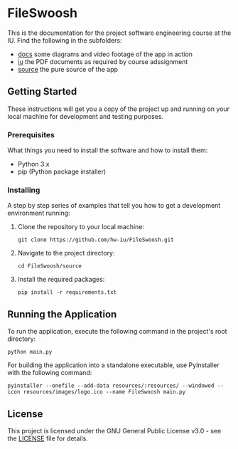 # FileSwoosh

This is the documentation for the project software engineering course at the IU.
Find the following in the subfolders:

- [docs](./docs/) some diagrams and video footage of the app in action
- [iu](./iu/) the PDF documents as required by course adssignment
- [source](./source/) the pure source of the app

## Getting Started

These instructions will get you a copy of the project up and running on your local machine for development and testing purposes.

### Prerequisites

What things you need to install the software and how to install them:

- Python 3.x
- pip (Python package installer)

### Installing

A step by step series of examples that tell you how to get a development environment running:

1. Clone the repository to your local machine:
   ```shell
   git clone https://github.com/hw-iu/FileSwoosh.git
   ```
2. Navigate to the project directory:
   ```shell
   cd FileSwoosh/source
   ```
3. Install the required packages:
   ```shell
   pip install -r requirements.txt
   ```

## Running the Application

To run the application, execute the following command in the project's root directory:

```shell
python main.py
```

For building the application into a standalone executable, use PyInstaller with the following command:

```shell
pyinstaller --onefile --add-data resources/:resources/ --windowed --icon resources/images/logo.ico --name FileSwoosh main.py
```

## License

This project is licensed under the GNU General Public License v3.0 - see the [LICENSE](source/LICENSE) file for details.

